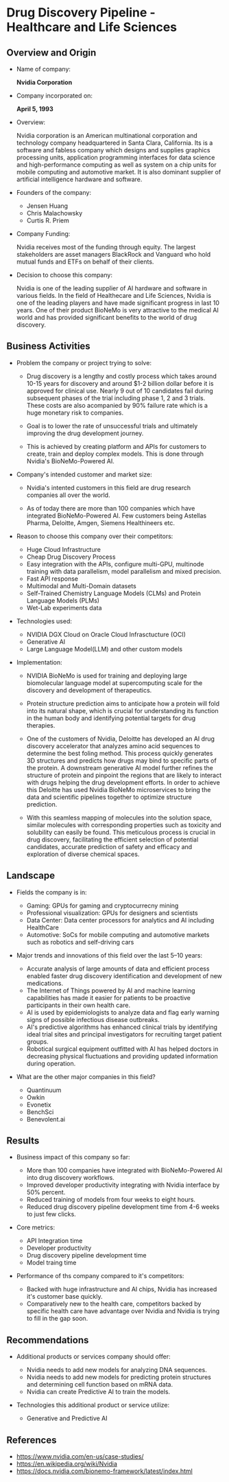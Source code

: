 # Drug Discovery Pipeline - Healthcare and Life Sciences

## Overview and Origin

* Name of company:

    **Nvidia Corporation**

* Company incorporated on:

    **April 5, 1993**

* Overview:

    Nvidia corporation is an American multinational corporation and technology company headquartered in Santa Clara, California. Its is a software and fabless company which designs and supplies graphics processing units, application programming interfaces for data science and high-performance computing as well as system on a chip units for mobile computing and automotive market. It is also dominant supplier of artificial intelligence hardware and software.

* Founders of the company:

    - Jensen Huang
    - Chris Malachowsky
    - Curtis R. Priem

* Company Funding:

    Nvidia receives most of the funding through equity. The largest stakeholders are asset managers BlackRock and Vanguard who hold mutual funds and ETFs on behalf of their clients.

* Decision to choose this company:

    Nvidia is one of the leading supplier of AI hardware and software in various fields. In the field of Healthecare and Life Sciences, Nvidia is one of the leading players and have made significant progress in last 10 years. One of their product BioNeMo is very attractive to the medical AI world and has provided significant benefits to the world of drug discovery.


## Business Activities

* Problem the company or project trying to solve:

    - Drug discovery is a lengthy and costly process which takes around 10-15 years for discovery and around $1-2 billion dollar before it is approved for clinical use. Nearly 9 out of 10 candidates fail during subsequent phases of the trial including phase 1, 2 and 3 trials. These costs are also acompanied by 90% failure rate which is a huge monetary risk to companies.

    - Goal is to lower the rate of unsuccessful trials and ultimately improving the drug development journey.

    - This is achieved by creating platform and APIs for customers to create, train and deploy complex models. This is done through Nvidia's BioNeMo-Powered AI.

* Company's intended customer and market size:

    - Nvidia's intented customers in this field are drug research companies all over the world.

    - As of today there are more than 100 companies which have integrated BioNeMo-Powered AI. Few customers being Astellas Pharma, Deloitte, Amgen, Siemens Healthineers etc.

* Reason to choose this company over their competitors:

    - Huge Cloud Infrastructure
    - Cheap Drug Discovery Process
    - Easy integration with the APIs, configure multi-GPU, multinode training with data parallelism, model parallelism and mixed precision.
    - Fast API response
    - Multimodal and Multi-Domain datasets
    - Self-Trained Chemistry Language Models (CLMs) and Protein Language Models (PLMs)
    - Wet-Lab experiments data

* Technologies used:

    - NVIDIA DGX Cloud on Oracle Cloud Infrasctucture (OCI)
    - Generative AI
    - Large Language Model(LLM) and other custom models


* Implementation:

    - NVIDIA BioNeMo is used for training and deploying large biomolecular language model at supercomputing scale for the discovery and development of therapeutics.

    - Protein structure prediction aims to anticipate how a protein will fold into its natural shape, which is crucial for understanding its function in the human body and identifying potential targets for drug therapies.

    - One of the customers of Nvidia, Deloitte has developed an AI drug discovery accelerator that analyzes amino acid sequences to determine the best foling method. This process quickly generates 3D structures and predicts how drugs may bind to specific parts of the protein. A downstream generative AI model further refines the structure of protein and pinpoint the regions that are likely to interact with drugs helping the drug development efforts. In order to achieve this Deloitte has used Nvidia BioNeMo microservices to bring the data and scientific pipelines together to optimize structure prediction.

    - With this seamless mapping of molecules into the solution space, similar molecules with corresponding properties such as toxicity and solubility can easily be found. This meticulous process is crucial in drug discovery, facilitating the efficient selection of potential candidates, accurate prediction of safety and efficacy and exploration of diverse chemical spaces.


## Landscape

* Fields the company is in:

    - Gaming: GPUs for gaming and cryptocurrecny mining
    - Professional visualization: GPUs for designers and scientists
    - Data Center: Data center processors for analytics and AI including HealthCare
    - Automotive: SoCs for mobile computing and automotive markets such as robotics and self-driving cars

* Major trends and innovations of this field over the last 5&ndash;10 years:

    - Accurate analysis of large amounts of data and efficient process enabled faster drug discovery identification and development of new medications.
    - The Internet of Things powered by AI and machine learning capabilities has made it easier for patients to be proactive participants in their own health care.
    - AI is used by epidemiologists to analyze data and flag early warning signs of possible infectious disease outbreaks.
    - AI's predictive algorithms has enhanced clinical trials by identifying ideal trial sites and principal investigators for recruiting target patient groups.
    - Robotical surgical equipment outfitted with AI has helped doctors in decreasing physical fluctuations and providing updated information during operation.

* What are the other major companies in this field?
    - Quantinuum
    - Owkin
    - Evonetix
    - BenchSci
    - Benevolent.ai

## Results

* Business impact of this company so far:

    - More than 100 companies have integrated with BioNeMo-Powered AI into drug discovery workflows.
    - Improved developer productivity integrating with Nvidia interface by 50% percent.
    - Reduced training of models from four weeks to eight hours.
    - Reduced drug discovery pipeline development time from 4-6 weeks to just few clicks.

* Core metrics:

    - API Integration time
    - Developer productivity
    - Drug discovery pipeline development time
    - Model traing time

* Performance of ths company compared to it's competitors:

    - Backed with huge infrastructure and AI chips, Nvidia has increased it's customer base quickly.
    - Comparatively new to the health care, competitors backed by specific health care have advantage over Nvidia and Nvidia is trying to fill in the gap soon.

## Recommendations

* Additional products or services company should offer:

    - Nvidia needs to add new models for analyzing DNA sequences.
    - Nvidia needs to add new models for predicting protein structures and determining cell function based on mRNA data.
    - Nvidia can create Predictive AI to train the models. 

* Technologies this additional product or service utilize:
    - Generative and Predictive AI

## References

*   https://www.nvidia.com/en-us/case-studies/
*   https://en.wikipedia.org/wiki/Nvidia
*   https://docs.nvidia.com/bionemo-framework/latest/index.html
